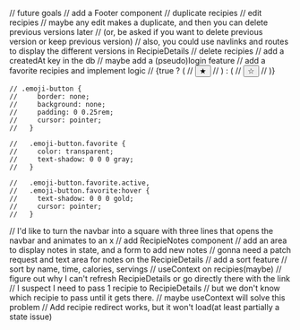 // future goals
  // add a Footer component
  // duplicate recipies
  // edit recipies
    // maybe any edit makes a duplicate, and then you can delete previous versions later
      // (or, be asked if you want to delete previous version or keep previous version)
      // also, you could use navlinks and routes to display the different versions in RecipieDetails
  // delete recipies
  // add a createdAt key in the db
  // maybe add a (pseudo)login feature
  // add a favorite recipies and implement logic
    // {true ? (
    //   <button className="emoji-button favorite active">★</button>
    // ) : (
    //   <button className="emoji-button favorite">☆</button>
    // )}

    // .emoji-button {
    //     border: none;
    //     background: none;
    //     padding: 0 0.25rem;
    //     cursor: pointer;
    //   }

    //   .emoji-button.favorite {
    //     color: transparent;
    //     text-shadow: 0 0 0 gray;
    //   }

    //   .emoji-button.favorite.active,
    //   .emoji-button.favorite:hover {
    //     text-shadow: 0 0 0 gold;
    //     cursor: pointer;
    //   }
  // I'd like to turn the navbar into a square with three lines that opens the navbar and animates to an x
  // add RecipieNotes component
  // add an area to display notes in state, and a form to add new notes
    // gonna need a patch request and text area for notes on the RecipieDetails
  // add a sort feature
    // sort by name, time, calories, servings
  // useContext on recipies(maybe)
  // figure out why I can't refresh RecipieDetails or go directly there with the link
    // I suspect I need to pass 1 recipie to RecipieDetails
      // but we don't know which recipie to pass until it gets there.
      // maybe useContext will solve this problem
  // Add recipie redirect works, but it won't load(at least partially a state issue)